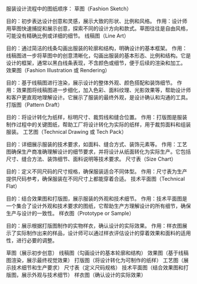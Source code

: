 服装设计流程中的图纸顺序：
草图（Fashion Sketch）

目的：初步表达设计创意和灵感，展示大致的形状、比例和风格。
作用：设计师用草图快速捕捉和展示创意，探索不同的设计方向和款式。草图往往是自由风格，可能没有精确比例或详细的细节。
线稿图（Line Art）

目的：通过简洁的线条勾画出服装的轮廓和结构，明确设计的基本框架。
作用：线稿图进一步将草图中的创意清晰化，勾画出服装的基本形态、比例和结构。它是设计的框架，通常以黑白线条表现，不含颜色或细节，便于后续的渲染和加工。
效果图（Fashion Illustration 或 Rendering）

目的：基于线稿图进行渲染，展示设计的整体外观、颜色搭配和装饰细节。
作用：效果图将线稿图进一步细化，加入色彩、面料纹理、光影效果等，帮助设计师和客户更直观地理解设计。它展示了服装的最终外观，是设计确认和沟通的工具。
打版图（Pattern Draft）

目的：将设计转化为纸样，标明尺寸、裁剪线和缝合位置。
作用：打版图是服装制作过程中的关键图纸，帮助工厂将设计转化为实际的纸样，用于裁剪面料和组装服装。
工艺图（Technical Drawing 或 Tech Pack）

目的：详细展示服装的技术要求，如面料、缝合方式、装饰元素等。
作用：工艺图确保生产商准确理解设计的细节要求，并将设计从纸面转化为实际生产。它包括尺寸、缝合方法、装饰细节、面料说明等技术要求。
尺寸表（Size Chart）

目的：定义不同尺码的尺寸规格，确保服装适合不同体型。
作用：尺寸表为生产提供尺码参考，确保服装在不同尺寸上都能穿着合适。
技术平面图（Technical Flat）

目的：结合效果图和打版图，展示服装的外观和技术细节。
作用：技术平面图是一个集合了设计外观和技术要求的图纸，它帮助生产方理解设计的所有细节，确保生产与设计的一致性。
样衣图（Prototype or Sample）

目的：展示根据打版图制作的实物样衣，确认设计的实际效果。
作用：样衣图展示了实际制作出来的样品，设计师可以通过样衣评估设计的穿着效果和面料的适用性，进行必要的调整。


草图（展示初步创意）
线稿图（勾画设计的基本轮廓和结构）
效果图（基于线稿图渲染，展示最终视觉效果）
打版图（将设计转化为可制作的纸样）
工艺图（展示技术细节和生产要求）
尺寸表（定义尺码规格）
技术平面图（结合效果图和打版图，展示外观与技术细节）
样衣图（确认设计的实际效果）
